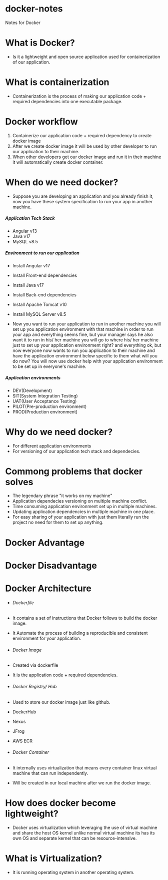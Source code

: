 # docker-notes
Notes for Docker

# What is Docker?
- Is it a lightweight and open source application used for containerization of our application.

# What is containerization
- Containerization is the process of making our application code + required dependencies into one executable package.

# Docker workflow
1. Containerize our application code + required dependency to create docker image
2. After we create docker image it will be used by other developer to run our application to their machine.
3. When other developers get our docker image and run it in their machine it will automatically create docker container.

# When do we need docker?
- Suppose you are developing an application and you already finish it, now you have these system specification to run your app in another machine.

##### Application Tech Stack
- Angular v13
- Java v17
- MySQL v8.5

##### Environment to run our application
- Install Angular v17
- Install Front-end dependencies
- Install Java v17
- Install Back-end dependencies
- Install Apache Tomcat v10
- Install MySQL Server v8.5

- Now you want to run your application to run in another machine you will set up you application environment with that machine in order to run your app and everything seems fine, but your manager says he also want it to run in his/ her machine you will go to where his/ her machine just to set up your application environment right? and everything ok, but now everyone now wants to run you application to their machine and have the application environment below specific to them what will you do now? You will now use docker help with your application environment to be set up in everyone's machine.

##### Application environments
- DEV(Development)
- SIT(System Integration Testing)
- UAT(User Acceptance Testing)
- PILOT(Pre-production environment)
- PROD(Production environment)

# Why do we need docker?
- For different application environments
- For versioning of our application tech stack and dependecies.

# Commong problems that docker solves
- The legendary phrase "it works on my machine"
- Application dependecies versioning on multiple machine conflict.
- Time consuming application environment set up in multiple machines.
- Updating application dependencies in multiple machine in one place.
- For easy sharing of your application with just them literally run the project no need for them to set up anything.

# Docker Advantage
# Docker Disadvantage

# Docker Architecture
- ###### Dockerfile
- It contains a set of instructions that Docker follows to build the docker image.
- It Automate the process of building a reproducible and consistent environment for your application. 

- ###### Docker Image
- Created via dockerfile
- It is the application code + required dependencies.

- ###### Docker Registry/ Hub
- Used to store our docker image just like github.
- DockerHub
- Nexus
- JFrog
- AWS ECR
  
- ###### Docker Container
- It internally uses virtualization that means every container linux virtual machine that can run independently.
- Will be created in our local machine after we run the docker image.

# How does docker become lightweight?
- Docker uses virtualization which leveraging the use of virtual machine and share the host OS kernel unlike normal virtual machine its has its own OS and separate kernel that can be resource-intensive.

# What is Virtualization?
- It is running operating system in another operating system.

